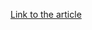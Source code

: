 [Link to the article](https://www.forcepoint.com/blog/x-labs/malicious-javascript-code-sent-via-pec-email-italy)
